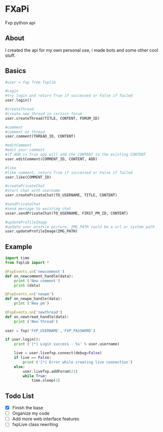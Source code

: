 # FXaPi
Fxp python api

## About
I created the api for my own personal use, i made bots and some other cool stuff.

## Basics
```python
#user = fxp from fxplib
```

```python
#Login
#try login and return True if successed or False if failed
user.login()
```

```python
#createThread
#create new thread in certain forum
user.createThread(TITLE, CONTENT, FORUM_ID)
```

```python
#comment
#comment on thread
user.comment(THREAD_ID, CONTENT)

#editComment
#edit your comment
#if ADD is True app will add the CONTENT to the existing CONTENT
user.editComment(COMMENT_ID, CONTENT, ADD)
```

```python
#like
#like comment, return True if successed or False if failed
user.like(COMMENT_ID)
```

```python
#createPrivateChat
#start chat with username
user.createPrivateChat(TO_USERNAME, TITLE, CONTENT)

#sendPrivateChat
#send message to existing chat
usser.sendPrivateChat(TO_USERNAME, FIRST_PM_ID, CONTENT)
```

```python
#updateProfileImage
#update user profile picture, IMG_PATH could be a url or system path
user.updateProfileImage(IMG_PATH)
```

## Example
```python
import time
from fxplib import *

@FxpEvents.on('newcomment')
def on_newcomment_handle(data):
	print ('New comment')
	print (data)

@FxpEvents.on('newpm')
def on_newpm_handle(data):
	print ('New pm')

@FxpEvents.on('newthread')
def on_newtread_handle(data):
	print ('New thread')
	
user = fxp('FXP_USERNAME','FXPֹֹֹ_PASSWORD')

if user.login():
	print ('[*] Login success - %s' % user.username)

	live = user.livefxp.connect(debug=False)
	if live == False:
		print ('[*] Error while creating live connection')
	else:
		user.livefxp.addForum(21)
		while True:
			time.sleep(1)
```

## Todo List
- [x] Finish the base
- [ ] Organize my code
- [ ] Add more web interface features
- [ ] fxpLive class rewriting

